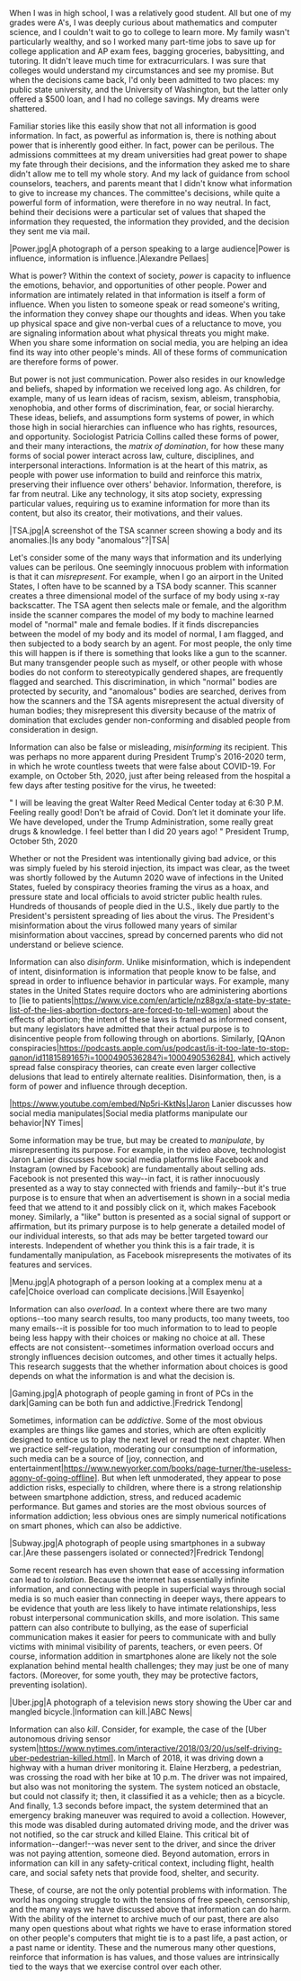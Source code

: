 When I was in high school, I was a relatively good student. All but one of my grades were A's, I was deeply curious about mathematics and computer science, and I couldn't wait to go to college to learn more. My family wasn't particularly wealthy, and so I worked many part-time jobs to save up for college application and AP exam fees, bagging groceries, babysitting, and tutoring. It didn't leave much time for extracurriculars. I was sure that colleges would understand my circumstances and see my promise. But when the decisions came back, I'd only been admitted to two places: my public state university, and the University of Washington, but the latter only offered a $500 loan, and I had no college savings. My dreams were shattered.

Familiar stories like this easily show that not all information is good information. In fact, as powerful as information is, there is nothing about power that is inherently good either. In fact, power can be perilous. The admissions committees at my dream universities had great power to shape my fate through their decisions, and the information they asked me to share didn't allow me to tell my whole story. And my lack of guidance from school counselors, teachers, and parents meant that I didn't know what information to give to increase my chances. The committee's decisions, while quite a powerful form of information, were therefore in no way neutral. In fact, behind their decisions were a particular set of values that shaped the information they requested, the information they provided, and the decision they sent me via mail.

|Power.jpg|A photograph of a person speaking to a large audience|Power is influence, information is influence.|Alexandre Pellaes|

What is power? Within the context of society, *power* is capacity to influence the emotions, behavior, and opportunities of other people. Power and information are intimately related in that information is itself a form of influence. When you listen to someone speak or read someone's writing, the information they convey shape our thoughts and ideas. When you take up physical space and give non-verbal cues of a reluctance to move, you are signaling information about what physical threats you might make. When you share some information on social media, you are helping an idea find its way into other people's minds. All of these forms of communication are therefore forms of power.

But power is not just communication. Power also resides in our knowledge and beliefs, shaped by information we received long ago. As children, for example, many of us learn ideas of racism, sexism, ableism, transphobia, xenophobia, and other forms of discrimination, fear, or social hierarchy. These ideas, beliefs, and assumptions form systems of power, in which those high in social hierarchies can influence who has rights, resources, and opportunity. Sociologist Patricia Collins called these forms of power, and their many interactions, the *matrix of domination*<collins90>, for how these many forms of social power interact across law, culture, disciplines, and interpersonal interactions. Information is at the heart of this matrix, as people with power use information to build and reinforce this matrix, preserving their influence over others' behavior. Information, therefore, is far from neutral. Like any technology, it sits atop society, expressing particular values, requiring us to examine information for more than its content, but also its creator, their motivations, and their values.

|TSA.jpg|A screenshot of the TSA scanner screen showing a body and its anomalies.|Is any body "anomalous"?|TSA|

Let's consider some of the many ways that information and its underlying values can be perilous.  One seemingly innocuous problem with information is that it can *misrepresent*. For example, when I go an airport in the United States, I often have to be scanned by a TSA body scanner. This scanner creates a three dimensional model of the surface of my body using x-ray backscatter. The TSA agent then selects male or female, and the algorithm inside the scanner compares the model of my body to machine learned model of "normal" male and female bodies. If it finds discrepancies between the model of my body and its model of normal, I am flagged, and then subjected to a body search by an agent. For most people, the only time this will happen is if there is something that looks like a gun to the scanner. But many transgender people such as myself, or other people with whose bodies do not conform to stereotypically gendered shapes, are frequently flagged and searched. This discrimination, in which "normal" bodies are protected by security, and "anomalous" bodies are searched, derives from how the scanners and the TSA agents misrepresent the actual diversity of human bodies; they misrepresent this diversity because of the matrix of domination that excludes gender non-conforming and disabled people from consideration in design.

Information can also be false or misleading, *misinforming* its recipient. This was perhaps no more apparent during President Trump's 2016-2020 term, in which he wrote countless tweets that were false about COVID-19. For example, on October 5th, 2020, just after being released from the hospital a few days after testing positive for the virus, he tweeted:

"
I will be leaving the great Walter Reed Medical Center today at 6:30 P.M. Feeling really good! Don’t be afraid of Covid. Don’t let it dominate your life. We have developed, under the Trump Administration, some really great drugs & knowledge. I feel better than I did 20 years ago!
" President Trump, October 5th, 2020

Whether or not the President was intentionally giving bad advice, or this was simply fueled by his steroid injection, its impact was clear, as the tweet was shortly followed by the Autumn 2020 wave of infections in the United States, fueled by conspiracy theories framing the virus as a hoax, and pressure state and local officials to avoid stricter public health rules. Hundreds of thousands of people died in the U.S., likely due partly to the President's persistent spreading of lies about the virus. The President's misinformation about the virus followed many years of similar misinformation about vaccines, spread by concerned parents who did not understand or believe science.

Information can also *disinform*. Unlike misinformation, which is independent of intent, disinformation is information that people know to be false, and spread in order to influence behavior in particular ways. For example, many states in the United States require doctors who are administering abortions to [lie to patients|https://www.vice.com/en/article/nz88gx/a-state-by-state-list-of-the-lies-abortion-doctors-are-forced-to-tell-women] about the effects of abortion; the intent of these laws is framed as informed consent, but many legislators have admitted that their actual purpose is to disincentive people from following through on abortions. Similarly, [QAnon conspiracies|https://podcasts.apple.com/us/podcast/is-it-too-late-to-stop-qanon/id1181589165?i=1000490536284?i=1000490536284], which actively spread false conspiracy theories, can create even larger collective delusions that lead to entirely alternate realities. Disinformation, then, is a form of power and influence through deception.

|https://www.youtube.com/embed/Np5ri-KktNs|Jaron Lanier discusses how social media manipulates|Social media platforms manipulate our behavior|NY Times|

Some information may be true, but may be created to *manipulate*, by misrepresenting its purpose. For example, in the video above, technologist Jaron Lanier discusses how social media platforms like Facebook and Instagram (owned by Facebook) are fundamentally about selling ads. Facebook is not presented this way--in fact, it is rather innocuously presented as a way to stay connected with friends and family--but it's true purpose is to ensure that when an advertisement is shown in a social media feed that we attend to it and possibly click on it, which makes Facebook money. Similarly, a "like" button is presented as a social signal of support or affirmation, but its primary purpose is to help generate a detailed model of our individual interests, so that ads may be better targeted toward our interests. Independent of whether you think this is a fair trade, it is fundamentally manipulation, as Facebook misrepresents the motivates of its features and services.

|Menu.jpg|A photograph of a person looking at a complex menu at a cafe|Choice overload can complicate decisions.|Will Esayenko|

Information can also *overload*<scheibehenne10>. In a context where there are two many options--too many search results, too many products, too many tweets, too many emails--it is possible for too much information to to lead to people being less happy with their choices or making no choice at all. These effects are not consistent--sometimes information overload occurs and strongly influences decision outcomes, and other times it actually helps. This research suggests that the whether information about choices is good depends on what the information is and what the decision is.

|Gaming.jpg|A photograph of people gaming in front of PCs in the dark|Gaming can be both fun and addictive.|Fredrick Tendong|

Sometimes, information can be *addictive*<samaha16>. Some of the most obvious examples are things like games and stories, which are often explicitly designed to entice us to play the next level or read the next chapter. When we practice self-regulation, moderating our consumption of information, such media can be a source of [joy, connection, and entertainment|https://www.newyorker.com/books/page-turner/the-useless-agony-of-going-offline]. But when left unmoderated, they appear to pose addiction risks, especially to children, where there is a strong relationship between smartphone addiction, stress, and reduced academic performance. But games and stories are the most obvious sources of information addiction; less obvious ones are simply numerical notifications on smart phones, which can also be addictive.

|Subway.jpg|A photograph of people using smartphones in a subway car.|Are these passengers isolated or connected?|Fredrick Tendong|

Some recent research has even shown that ease of accessing information can lead to *isolation*<turkle11>. Because the internet has essentially infinite information, and connecting with people in superficial ways through social media is so much easier than connecting in deeper ways, there appears to be evidence that youth are less likely to have intimate relationships, less robust interpersonal communication skills, and more isolation. This same pattern can also contribute to bullying, as the ease of superficial communication makes it easier for peers to communicate with and bully victims with minimal visibility of parents, teachers, or even peers. Of course, information addition in smartphones alone are likely not the sole explanation behind mental health challenges; they may just be one of many factors. (Moreover, for some youth, they may be protective factors, preventing isolation).

|Uber.jpg|A photograph of a television news story showing the Uber car and mangled bicycle.|Information can kill.|ABC News|

Information can also *kill*. Consider, for example, the case of the [Uber autonomous driving sensor system|https://www.nytimes.com/interactive/2018/03/20/us/self-driving-uber-pedestrian-killed.html]. In March of 2018, it was driving down a highway with a human driver monitoring it. Elaine Herzberg, a pedestrian, was crossing the road with her bike at 10 p.m. The driver was not impaired, but also was not monitoring the system. The system noticed an obstacle, but could not classify it; then, it classified it as a vehicle; then as a bicycle. And finally, 1.3 seconds before impact, the system determined that an emergency braking maneuver was required to avoid a collection. However, this mode was disabled during automated driving mode, and the driver was not notified, so the car struck and killed Elaine. This critical bit of information--danger!--was never sent to the driver, and since the driver was not paying attention, someone died. Beyond automation, errors in information can kill in any safety-critical context, including flight, health care, and social safety nets that provide food, shelter, and security.

These, of course, are not the only potential problems with information. The world has ongoing struggle to with the tensions of free speech, censorship, and the many ways we have discussed above that information can do harm. With the ability of the internet to archive much of our past, there are also many open questions about what rights we have to erase information stored on other people's computers that might tie is to a past life, a past action, or a past name or identity. These and the numerous many other questions, reinforce that information is has values, and those values are intrinsically tied to the ways that we exercise control over each other.